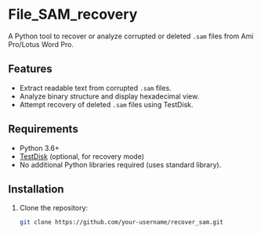 # File_SAM_recovery

A Python tool to recover or analyze corrupted or deleted `.sam` files from Ami Pro/Lotus Word Pro.

## Features
- Extract readable text from corrupted `.sam` files.
- Analyze binary structure and display hexadecimal view.
- Attempt recovery of deleted `.sam` files using TestDisk.

## Requirements
- Python 3.6+
- [TestDisk](https://www.cgsecurity.org/wiki/TestDisk) (optional, for recovery mode)
- No additional Python libraries required (uses standard library).

## Installation
1. Clone the repository:
   ```bash
   git clone https://github.com/your-username/recover_sam.git
